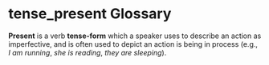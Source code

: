# tense_present Glossary

**Present** is a verb **tense-form** which a speaker uses to describe an action as imperfective, and is often used to depict an action is being in process (e.g., *I am running*, *she is reading*, *they are sleeping*).
